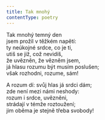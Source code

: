 ```yaml
---
title: Tak mnohý
contentType: poetry
---
```


<section>

Tak mnohý temný den  
jsem prožil v těžkém napětí:  
ty neúkojné srdce, co je ti,  
utiš se již, což nevidíš,  
že uvězněn, že vězněm jsem,  
já hlasu rozumu být musím poslušen;  
však rozhodni, rozume, sám!

A rozum dí: svůj hlas já srdci dám;  
zde není mezi námi neshody:  
rozum i srdce, uvězněni,  
strádají v témže roztoužení;  
jim oběma je stejně třeba svobody!

</section>
